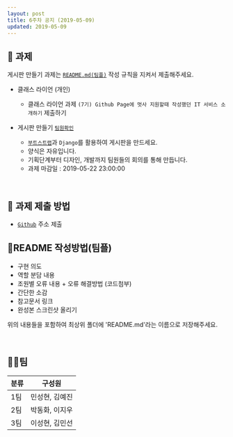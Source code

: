 ```yaml
---
layout: post
title: 6주차 공지 (2019-05-09)
updated: 2019-05-09
---
```



## 📝 과제
게시판 만들기 과제는 <a href="#readme_1">`README.md(팀플)`</a> 작성 규칙을 지켜서 제출해주세요.

- 클래스 라이언 (개인)
    - 클래스 라이언 과제 `(7기) Github Page에 멋사 지원할때 작성했던 IT 서비스 소개하기` 제출하기
    

- 게시판 만들기 <a href="#team">`팀원확인`</a>
    - [`부트스트랩`](https://getbootstrap.com/)과 `Django`를 활용하여 게시판을 만드세요.
    - 양식은 자유입니다.
    - 기획단계부터 디자인, 개발까지 팀원들의 회의를 통해 만듭니다.
    - 과제 마감일 : 2019-05-22 23:00:00

<br>

## 📝 과제 제출 방법

- [`Github`](https://github.com) 주소 제출


<h2 id="readme_1">📄README 작성방법(팀플)</h2>

- 구현 의도
- 역할 분담 내용
- 조원별 오류 내용 + 오류 해결방법 (코드첨부)
- 간단한 소감
- 참고문서 링크
- 완성본 스크린샷 올리기

위의 내용들을 포함하여 최상위 폴더에 'README.md'라는 이름으로 저장해주세요.


<br>


<h2 id="team">💃🕺팀</h2>

| 	분류	| 구성원   |
| :----- | :-----------: |
| 1팀 | 민성현, 김예진 |
| 2팀 | 박동화, 이지우 |
| 3팀 | 이성현, 김민선 |


<br>
<br>

